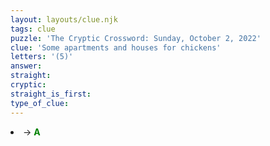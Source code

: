 ```yaml
---
layout: layouts/clue.njk
tags: clue
puzzle: 'The Cryptic Crossword: Sunday, October 2, 2022'
clue: 'Some apartments and houses for chickens'
letters: '(5)'
answer:
straight:
cryptic:
straight_is_first:
type_of_clue:
---
```

<li><i></i>→ <span style="color:green"><b> A</b></span></li>